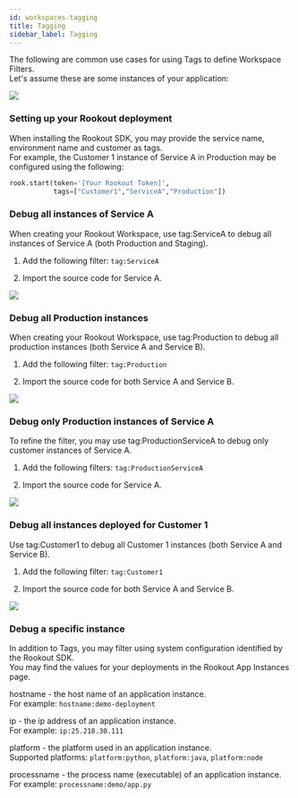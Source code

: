 ```yaml
---
id: workspaces-tagging
title: Tagging
sidebar_label: Tagging
---
```


The following are common use cases for using Tags to define Workspace Filters.  
Let's assume these are some instances of your application:

<img src="/img/screenshots/tagging_1.png" />  

### Setting up your Rookout deployment

When installing the Rookout SDK, you may provide the service name, environment name and customer as tags.  
For example, the Customer 1 instance of Service A in Production may be configured using the following:
```python
rook.start(token='[Your Rookout Token]',
           tags=["Customer1","ServiceA","Production"])
```
<div class="rookout-org-info"></div>

### Debug all instances of Service A

When creating your Rookout Workspace, use tag:ServiceA to debug all instances of Service A (both Production and Staging).

1. Add the following filter: `tag:ServiceA`

2. Import the source code for Service A.

<img src="/img/screenshots/tagging_2.png" />

### Debug all Production instances

When creating your Rookout Workspace, use tag:Production to debug all production instances (both Service A and Service B).

1. Add the following filter: `tag:Production`

2. Import the source code for both Service A and Service B.

<img src="/img/screenshots/tagging_4.png" />

### Debug only Production instances of Service A

To refine the filter, you may use tag:ProductionServiceA to debug only customer instances of Service A.

1. Add the following filters: `tag:ProductionServiceA`

2. Import the source code for Service A.

<img src="/img/screenshots/tagging_3.png" />

### Debug all instances deployed for Customer 1

Use tag:Customer1 to debug all Customer 1 instances (both Service A and Service B).

1. Add the following filter: `tag:Customer1`

2. Import the source code for both Service A and Service B.

<img src="/img/screenshots/tagging_5.png" />

### Debug a specific instance

In addition to Tags, you may filter using system configuration identified by the Rookout SDK.  
You may find the values for your deployments in the Rookout App Instances page.

hostname -   the host name of an application instance.  
For example: `hostname:demo-deployment`  

ip - the ip address of an application instance.  
For example: `ip:25.218.30.111`  

platform - the platform used in an application instance.  
Supported platforms: `platform:python`, `platform:java`, `platform:node`  

processname - the process name (executable) of an application instance.  
For example: `processname:demo/app.py`  